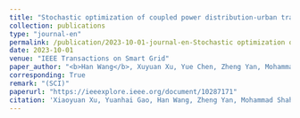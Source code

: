 ```yaml
---
title: "Stochastic optimization of coupled power distribution-urban transportation network operations with autonomous mobility on demand systems"
collection: publications
type: "journal-en"
permalink: /publication/2023-10-01-journal-en-Stochastic optimization of coupled power distribution-urban transportation network operations with autonomous mobility on demand systems
date: 2023-10-01
venue: "IEEE Transactions on Smart Grid"
paper_author: "<b>Han Wang</b>, Xuyuan Xu, Yue Chen, Zheng Yan, Mohammad Shahidehpour, Jiaqi Li, Shaolun Xu."
corresponding: True
remark: "(SCI)"
paperurl: "https://ieeexplore.ieee.org/document/10287171"
citation: 'Xiaoyuan Xu, Yuanhai Gao, Han Wang, Zheng Yan, Mohammad Shahidehpour, Zhenfei Tan, "Distributionally robust optimization of photovoltaic power with lifted linear decision rule for distribution system voltage regulation", <i>IEEE Transactions on Sustainable Energy</i>, early access, 2022.'
---
```

